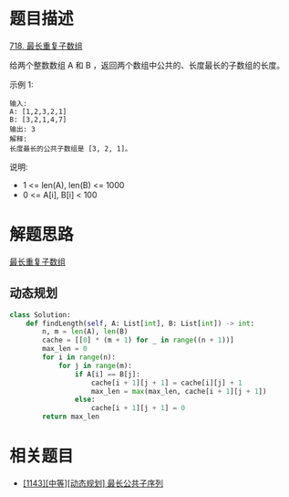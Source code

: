 # 题目描述

[718. 最长重复子数组](https://leetcode-cn.com/problems/maximum-length-of-repeated-subarray/)

给两个整数数组 A 和 B ，返回两个数组中公共的、长度最长的子数组的长度。

示例 1:
```
输入:
A: [1,2,3,2,1]
B: [3,2,1,4,7]
输出: 3
解释: 
长度最长的公共子数组是 [3, 2, 1]。
```

说明:

- 1 <= len(A), len(B) <= 1000
- 0 <= A[i], B[i] < 100

# 解题思路

[最长重复子数组](https://leetcode-cn.com/problems/maximum-length-of-repeated-subarray/solution/zui-chang-zhong-fu-zi-shu-zu-by-leetcode-solution/)

## 动态规划

```python
class Solution:
    def findLength(self, A: List[int], B: List[int]) -> int:
        n, m = len(A), len(B)
        cache = [[0] * (m + 1) for _ in range((n + 1))]
        max_len = 0
        for i in range(n):
            for j in range(m):
                if A[i] == B[j]:
                    cache[i + 1][j + 1] = cache[i][j] + 1
                    max_len = max(max_len, cache[i + 1][j + 1])
                else:
                    cache[i + 1][j + 1] = 0
        return max_len
```

# 相关题目

- [[1143][中等][动态规划] 最长公共子序列](/Algorithm/字符串/1143-最长公共子序列.md)
